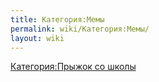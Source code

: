 ```yaml
---
title: Категория:Мемы
permalink: wiki/Категория:Мемы/
layout: wiki
---
```


[Категория:Прыжок со школы](Категория:Прыжок_со_школы "wikilink")
